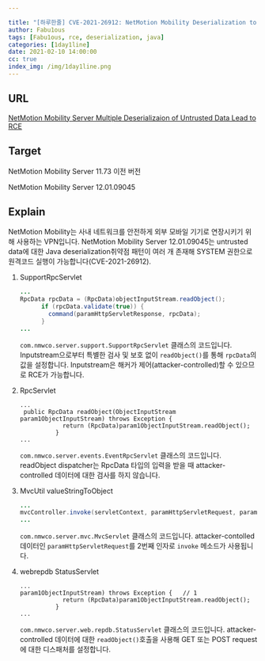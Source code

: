 ```yaml
---

title: "[하루한줄] CVE-2021-26912: NetMotion Mobility Deserialization to RCE"
author: Fabu1ous
tags: [Fabu1ous, rce, deserialization, java]
categories: [1day1line]
date: 2021-02-10 14:00:00
cc: true
index_img: /img/1day1line.png
---
```




## URL

[NetMotion Mobility Server Multiple Deserializaion of Untrusted Data Lead to RCE](https://ssd-disclosure.com/ssd-advisory-netmotion-mobility-server-multiple-deserialization-of-untrusted-data-lead-to-rce/)



## Target

NetMotion Mobility Server 11.73 이전 버전

NetMotion Mobility Server 12.01.09045



## Explain

NetMotion Mobility는 사내 네트워크를 안전하게 외부 모바일 기기로 연장시키기 위해 사용하는 VPN입니다. NetMotion Mobility Server 12.01.09045는 untrusted data에 대한 Java deserialization취약점 패턴이 여러 개 존재해 SYSTEM 권한으로 원격코드 실행이 가능합니다(CVE-2021-26912).

1. SupportRpcServlet

   ```java
   ...
   RpcData rpcData = (RpcData)objectInputStream.readObject();
         if (rpcData.validate(true)) {
           command(paramHttpServletResponse, rpcData);
         }
   ...
   ```

   `com.nmwco.server.support.SupportRpcServlet` 클래스의 코드입니다. Inputstream으로부터 특별한 검사 및 보호 없이 `readObject()`를 통해 `rpcData`의 값을 설정합니다. Inputstream은 해커가 제어(attacker-controlled)할 수 있으므로 RCE가 가능합니다.

2. RpcServlet

   ```
   ... 
    public RpcData readObject(ObjectInputStream param1ObjectInputStream) throws Exception {
               return (RpcData)param1ObjectInputStream.readObject();
             }
   ...
   ```

   `com.nmwco.server.events.EventRpcServlet` 클래스의 코드입니다. readObject dispatcher는 RpcData 타입의 입력을 받을 때 attacker-controlled 데이터에 대한 검사를 하지 않습니다.

3. MvcUtil valueStringToObject

   ```java
   ...
   mvcController.invoke(servletContext, paramHttpServletRequest, paramHttpServletResponse);
   ...
   ```

   `com.nmwco.server.mvc.MvcServlet` 클래스의 코드입니다. attacker-contolled 데이터인 `paramHttpServletRequest`를 2번째 인자로 `invoke` 메소드가 사용됩니다.

4. webrepdb StatusServlet

   ```
   ...
   param1ObjectInputStream) throws Exception {   // 1
               return (RpcData)param1ObjectInputStream.readObject();
             }
   ...
   ```

   `com.nmwco.server.web.repdb.StatusServlet` 클래스의 코드입니다. attacker-controlled 데이터에 대한 `readObject()`호출을 사용해 GET 또는 POST request에 대한 디스패처를 설정합니다.

